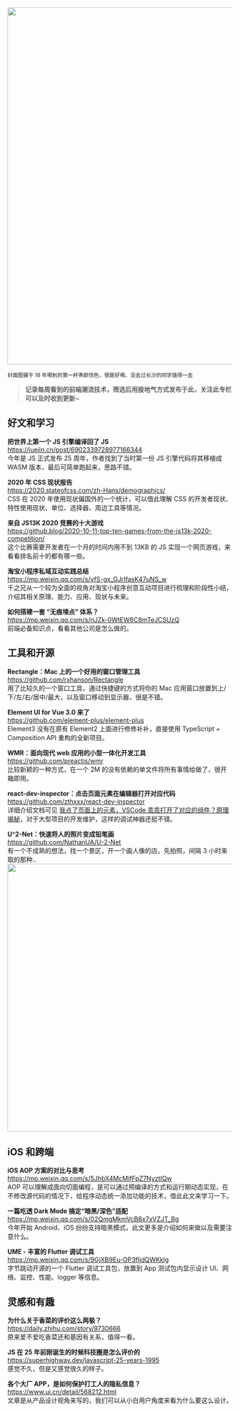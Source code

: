 <img src=https://qpluspicture.oss-cn-beijing.aliyuncs.com/6nkLEu.jpg width=800/>

<small>封面图摄于 18 年喝到的第一杯茶颜悦色，很是好喝，没去过长沙的同学值得一去</small>

> **记录每周看到的前端潮流技术，筛选后用接地气方式发布于此，关注此专栏可以及时收到更新~**

## 好文和学习

**把世界上第一个 JS 引擎编译回了 JS**<br>
<https://juejin.cn/post/6902339728977166344><br>
今年是 JS 正式发布 25 周年，作者找到了当时第一份 JS 引擎代码将其移植成 WASM 版本，最后可简单跑起来，思路不错。

**2020 年 CSS 现状报告**<br>
<https://2020.stateofcss.com/zh-Hans/demographics/><br>
CSS 在 2020 年使用现状偏国外的一个统计，可以借此理解 CSS 的开发者现状、特性使用现状、单位、选择器、周边工具等情况。

**来自 JS13K 2020 竞赛的十大游戏**<br>
<https://github.blog/2020-10-11-top-ten-games-from-the-js13k-2020-competition/><br>
这个比赛需要开发者在一个月的时间内用不到 13KB 的 JS 实现一个网页游戏，来看看排名前十的都有哪一些。

**淘宝小程序私域互动实践总结**<br>
<https://mp.weixin.qq.com/s/yfS-gx_GJrIfasK47uNS_w><br>
千之兄从一个较为全面的视角对淘宝小程序创意互动项目进行梳理和阶段性小结，介绍其相关原理、能力、应用、现状与未来。

**如何搭建一套 “无痕埋点” 体系？**<br>
<https://mp.weixin.qq.com/s/nJZk-0WtEW6C8mTeJCSUzQ><br>
前端必备知识点，看看其他公司是怎么做的。

## 工具和开源

**Rectangle：Mac 上的一个好用的窗口管理工具**<br>
<https://github.com/rxhanson/Rectangle><br>
用了比较久的一个窗口工具，通过快捷键的方式将你的 Mac 应用窗口放置到上/下/左/右/居中/最大，以及窗口移动到显示器，很是不错。

**Element UI for Vue 3.0 来了**<br>
<https://github.com/element-plus/element-plus><br>
Element3 没有在原有 Element2 上面进行修修补补，直接使用 TypeScript + Composition API 重构的全新项目。

**WMR：面向现代 web 应用的小型一体化开发工具**<br>
<https://github.com/preactjs/wmr><br>
比较新颖的一种方式，在一个 2M 的没有依赖的单文件将所有事情给做了，很开箱即用。

**react-dev-inspector：点击页面元素在编辑器打开对应代码**<br>
<https://github.com/zthxxx/react-dev-inspector><br>
详细介绍文档可见 [我点了页面上的元素，VSCode 乖乖打开了对应的组件？原理揭秘](https://juejin.cn/post/6901466406823575560)，对于大型项目的开发维护，这样的调试神器还挺不错。

**U^2-Net：快速将人的照片变成铅笔画**<br>
<https://github.com/NathanUA/U-2-Net><br>
有一个不成熟的想法，找一个景区，开一个画人像的店，先拍照，间隔 3 小时来取的那种..
<img src=https://qpluspicture.oss-cn-beijing.aliyuncs.com/otysba.jpg width=600/>


## iOS 和跨端

**iOS AOP 方案的对比与思考**<br>
<https://mp.weixin.qq.com/s/5JhbX4McMifFpZ7NyztIQw><br>
AOP 可以理解成面向切面编程，是可以通过预编译的方式和运行期动态实现，在不修改源代码的情况下，给程序动态统一添加功能的技术，借此此文来学习一下。

**一篇吃透 Dark Mode 搞定“暗黑/深色”适配**<br>
<https://mp.weixin.qq.com/s/02QmgMkmVcB8x7xVZJT_Bg><br>
今年开始 Android、iOS 纷纷支持暗黑模式，此文更多是介绍如何来做以及需要注意什么。

**UME - 丰富的 Flutter 调试工具**<br>
<https://mp.weixin.qq.com/s/9GjXB9Eu-OP3fIjdQWKklg><br>
字节跳动开源的一个 Flutter 调试工具包，放置到 App 测试包内显示设计 UI、网络、监控、性能、logger 等信息。

## 灵感和有趣

**为什么关于香菜的评价这么两极？**<br>
<https://daily.zhihu.com/story/9730666><br>
原来爱不爱吃香菜还和基因有关系，值得一看。

**JS 在 25 年前刚诞生的时候科技圈是怎么评价的**<br>
<https://superhighway.dev/javascript-25-years-1995><br>
感觉不久，但是又感觉很久的样子。

**各个大厂 APP，是如何保护打工人的隐私信息？**<br>
<https://www.ui.cn/detail/568212.html><br>
文章是从产品设计视角来写的，我们可以从小白用户角度来看为什么要这么设计。


